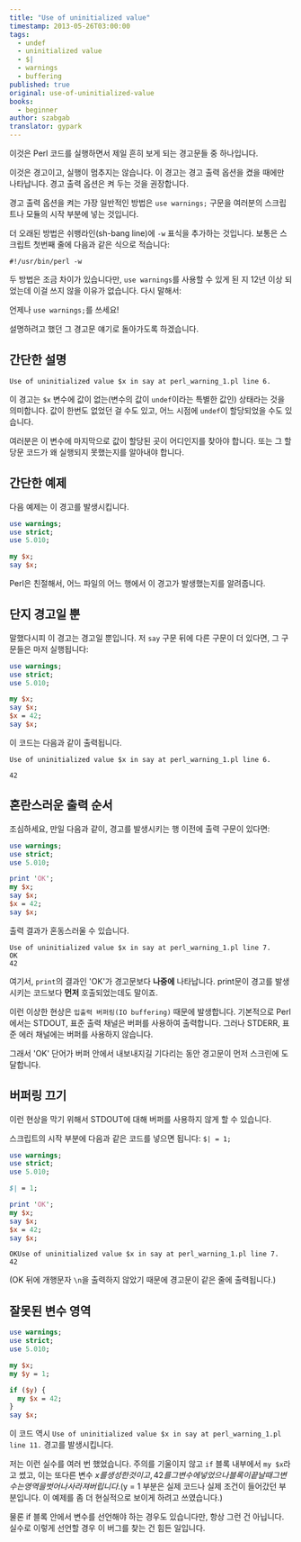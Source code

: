 ```yaml
---
title: "Use of uninitialized value"
timestamp: 2013-05-26T03:00:00
tags:
  - undef
  - uninitialized value
  - $|
  - warnings
  - buffering
published: true
original: use-of-uninitialized-value
books:
  - beginner
author: szabgab
translator: gypark
---
```



이것은 Perl 코드를 실행하면서 제일 흔히 보게 되는 경고문들 중 하나입니다.

이것은 경고이고, 실행이 멈추지는 않습니다. 이 경고는 경고 출력 옵션을 켰을 때에만 나타납니다.
경고 출력 옵션은 켜 두는 것을 권장합니다.

경고 출력 옵션을 켜는 가장 일반적인 방법은 `use warnings;` 구문을 여러분의 스크립트나
모듈의 시작 부분에 넣는 것입니다.


더 오래된 방법은 쉬뱅라인(sh-bang line)에 `-w` 표식을 추가하는 것입니다.
보통은 스크립트 첫번째 줄에 다음과 같은 식으로 적습니다:

`#!/usr/bin/perl -w`

두 방법은 조금 차이가 있습니다만, `use warnings`를 사용할 수 있게 된 지 12년 이상 되었는데
이걸 쓰지 않을 이유가 없습니다. 다시 말해서:

언제나 `use warnings;`를 쓰세요!

설명하려고 했던 그 경고문 얘기로 돌아가도록 하겠습니다.

## 간단한 설명

```
Use of uninitialized value $x in say at perl_warning_1.pl line 6.
```

이 경고는 `$x` 변수에 값이 없는(변수의 값이 `undef`이라는 특별한 값인) 상태라는 것을
의미합니다. 값이 한번도 없었던 걸 수도 있고, 어느 시점에 `undef`이 할당되었을 수도 있습니다.

여러분은 이 변수에 마지막으로 값이 할당된 곳이 어디인지를 찾아야 합니다. 또는 그 할당문 코드가
왜 실행되지 못했는지를 알아내야 합니다.

## 간단한 예제

다음 예제는 이 경고를 발생시킵니다.

```perl
use warnings;
use strict;
use 5.010;

my $x;
say $x;
```

Perl은 친절해서, 어느 파일의 어느 행에서 이 경고가 발생했는지를 알려줍니다.

## 단지 경고일 뿐

말했다시피 이 경고는 경고일 뿐입니다. 저 `say` 구문 뒤에 다른 구문이 더 있다면, 그 구문들은
마저 실행됩니다:

```perl
use warnings;
use strict;
use 5.010;

my $x;
say $x;
$x = 42;
say $x;
```

이 코드는 다음과 같이 출력됩니다.

```
Use of uninitialized value $x in say at perl_warning_1.pl line 6.

42
```

## 혼란스러운 출력 순서

조심하세요, 만일 다음과 같이, 경고를 발생시키는 행 이전에 출력 구문이 있다면:

```perl
use warnings;
use strict;
use 5.010;

print 'OK';
my $x;
say $x;
$x = 42;
say $x;
```

출력 결과가 혼동스러울 수 있습니다.

```
Use of uninitialized value $x in say at perl_warning_1.pl line 7.
OK
42
```

여기서, `print`의 결과인 'OK'가 경고문보다 <b>나중에</b> 나타납니다. print문이 경고를
발생시키는 코드보다 <b>먼저</b> 호출되었는데도 말이죠.

이런 이상한 현상은 `입출력 버퍼링(IO buffering)` 때문에 발생합니다.
기본적으로 Perl에서는 STDOUT, 표준 출력 채널은 버퍼를 사용하여 출력합니다.
그러나 STDERR, 표준 에러 채널에는 버퍼를 사용하지 않습니다.

그래서 'OK' 단어가 버퍼 안에서 내보내지길 기다리는 동안 경고문이 먼저 스크린에 도달합니다.

## 버퍼링 끄기

이런 현상을 막기 위해서 STDOUT에 대해 버퍼를 사용하지 않게 할 수 있습니다.

스크립트의 시작 부분에 다음과 같은 코드를 넣으면 됩니다: `$| = 1;`

```perl
use warnings;
use strict;
use 5.010;

$| = 1;

print 'OK';
my $x;
say $x;
$x = 42;
say $x;
```

```
OKUse of uninitialized value $x in say at perl_warning_1.pl line 7.
42
```

(OK 뒤에 개행문자 `\n`을 출력하지 않았기 때문에 경고문이 같은 줄에 출력됩니다.)

## 잘못된 변수 영역

```perl
use warnings;
use strict;
use 5.010;

my $x;
my $y = 1;

if ($y) {
  my $x = 42;
}
say $x;
```

이 코드 역시 `Use of uninitialized value $x in say at perl_warning_1.pl line 11.` 경고를 발생시킵니다.

저는 이런 실수를 여러 번 했었습니다. 주의를 기울이지 않고 `if` 블록 내부에서 `my $x`라고 썼고, 이는
또다른 변수 $x를 생성한 것이고, 42를 그 변수에 넣었으나 블록이 끝날 때 그 변수는 영역을 벗어나 사라져 버립니다.
($y = 1 부분은 실제 코드나 실제 조건이 들어갔던 부분입니다. 이 예제를 좀 더 현실적으로 보이게 하려고 쓰였습니다.)

물론 if 블록 안에서 변수를 선언해야 하는 경우도 있습니다만, 항상 그런 건 아닙니다. 실수로 이렇게 선언할 경우
이 버그를 찾는 건 힘든 일입니다.

